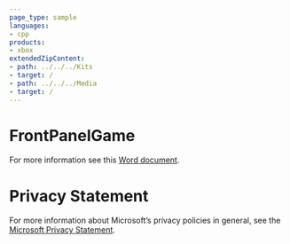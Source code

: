 ```yaml
---
page_type: sample
languages:
- cpp
products:
- xbox
extendedZipContent:
- path: ../../../Kits
- target: /
- path: ../../../Media
- target: /
---
```

# FrontPanelGame
For more information see this [Word document](readme.docx).
# Privacy Statement
For more information about Microsoft’s privacy policies in general, see the [Microsoft Privacy Statement](https://privacy.microsoft.com/en-us/privacystatement/).

